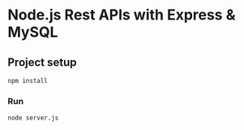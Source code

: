 # Node.js Rest APIs with Express & MySQL 

## Project setup
```
npm install
```

### Run
```
node server.js
```
